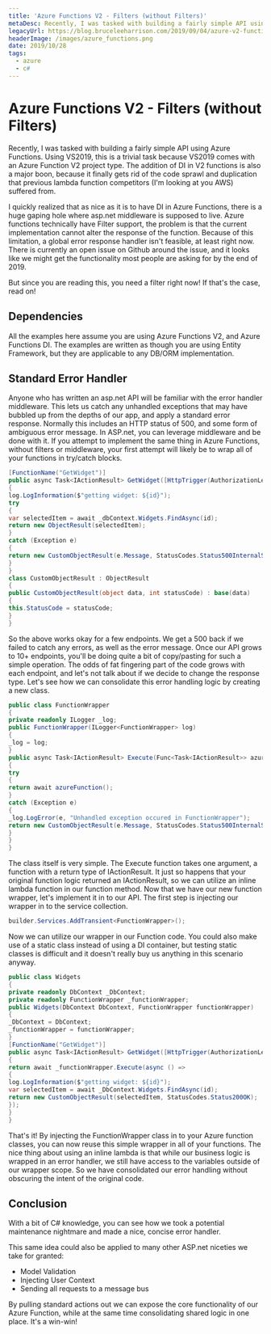 ```yaml
---
title: 'Azure Functions V2 - Filters (without Filters)'
metaDesc: Recently, I was tasked with building a fairly simple API using Azure Functions. Using VS2019, this is a trivial task because VS2019 comes with an Azure Function V2 project type. The addition of DI in V2 functions is also a major boon, because it finally gets rid of the code sprawl and duplication that previous lambda function competitors (I'm looking at you AWS) suffered from.
legacyUrl: https://blog.bruceleeharrison.com/2019/09/04/azure-v2-functions-with-fluentvalidation/
headerImage: /images/azure_functions.png
date: 2019/10/28
tags:
  - azure
  - c#
---
```


# Azure Functions V2 - Filters (without Filters)

Recently, I was tasked with building a fairly simple API using Azure Functions. Using VS2019, this is a trivial task because VS2019 comes with an Azure Function V2 project type. The addition of DI in V2 functions is also a major boon, because it finally gets rid of the code sprawl and duplication that previous lambda function competitors (I'm looking at you AWS) suffered from.

I quickly realized that as nice as it is to have DI in Azure Functions, there is a huge gaping hole where asp.net middleware is supposed to live. Azure functions technically have Filter support, the problem is that the current implementation cannot alter the response of the function. Because of this limitation, a global error response handler isn't feasible, at least right now. There is currently an open issue on Github around the issue, and it looks like we might get the functionality most people are asking for by the end of 2019.

But since you are reading this, you need a filter right now! If that's the case, read on!

## Dependencies

All the examples here assume you are using Azure Functions V2, and Azure Functions DI. The examples are written as though you are using Entity Framework, but they are applicable to any DB/ORM implementation.

## Standard Error Handler

Anyone who has written an asp.net API will be familiar with the error handler middleware. This lets us catch any unhandled exceptions that may have bubbled up from the depths of our app, and apply a standard error response. Normally this includes an HTTP status of 500, and some form of ambiguous error message. In ASP.net, you can leverage middleware and be done with it. If you attempt to implement the same thing in Azure Functions, without filters or middleware, your first attempt will likely be to wrap all of your functions in try/catch blocks.

```csharp
[FunctionName("GetWidget")]
public async Task<IActionResult> GetWidget([HttpTrigger(AuthorizationLevel.Anonymous, "get", Route = "/widgets/{id}")] HttpRequest req, int id, ILogger log)
{
log.LogInformation($"getting widget: ${id}");
try
{
var selectedItem = await _dbContext.Widgets.FindAsync(id);
return new ObjectResult(selectedItem);
}
catch (Exception e)
{
return new CustomObjectResult(e.Message, StatusCodes.Status500InternalServerError);
}
}
class CustomObjectResult : ObjectResult
{
public CustomObjectResult(object data, int statusCode) : base(data)
{
this.StatusCode = statusCode;
}
}
```

So the above works okay for a few endpoints. We get a 500 back if we failed to catch any errors, as well as the error message. Once our API grows to 10+ endpoints, you'll be doing quite a bit of copy/pasting for such a simple operation. The odds of fat fingering part of the code grows with each endpoint, and let's not talk about if we decide to change the response type. Let's see how we can consolidate this error handling logic by creating a new class.

```csharp
public class FunctionWrapper
{
private readonly ILogger _log;
public FunctionWrapper(ILogger<FunctionWrapper> log)
{
_log = log;
}
public async Task<IActionResult> Execute(Func<Task<IActionResult>> azureFunction)
{
try
{
return await azureFunction();
}
catch (Exception e)
{
_log.LogError(e, "Unhandled exception occured in FunctionWrapper");
return new CustomObjectResult(e.Message, StatusCodes.Status500InternalServerError);
}
}
}
```

The class itself is very simple. The Execute function takes one argument, a function with a return type of IActionResult. It just so happens that your original function logic returned an IActionResult, so we can utilize an inline lambda function in our function method. Now that we have our new function wrapper, let's implement it in to our API. The first step is injecting our wrapper in to the service collection.

```csharp
builder.Services.AddTransient<FunctionWrapper>();
```

Now we can utilize our wrapper in our Function code. You could also make use of a static class instead of using a DI container, but testing static classes is difficult and it doesn't really buy us anything in this scenario anyway.

```csharp
public class Widgets
{
private readonly DbContext _DbContext;
private readonly FunctionWrapper _functionWrapper;
public Widgets(DbContext DbContext, FunctionWrapper functionWrapper)
{
_DbContext = DbContext;
_functionWrapper = functionWrapper;
}
[FunctionName("GetWidget")]
public async Task<IActionResult> GetWidget([HttpTrigger(AuthorizationLevel.Anonymous, "get", Route = "/widgets/{id}")] HttpRequest req, int id, ILogger log)
{
return await _functionWrapper.Execute(async () =>
{
log.LogInformation($"getting widget: ${id}");
var selectedItem = await _DbContext.Widgets.FindAsync(id);
return new CustomObjectResult(selectedItem, StatusCodes.Status200OK);
});
}
}
```

That's it! By injecting the FunctionWrapper class in to your Azure function classes, you can now reuse this simple wrapper in all of your functions. The nice thing about using an inline lambda is that while our business logic is wrapped in an error handler, we still have access to the variables outside of our wrapper scope. So we have consolidated our error handling without obscuring the intent of the original code.

## Conclusion

With a bit of C# knowledge, you can see how we took a potential maintenance nightmare and made a nice, concise error handler.

This same idea could also be applied to many other ASP.net niceties we take for granted:

- Model Validation
- Injecting User Context
- Sending all requests to a message bus

By pulling standard actions out we can expose the core functionality of our Azure Function, while at the same time consolidating shared logic in one place. It's a win-win!
